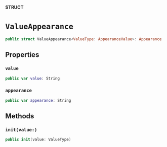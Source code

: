 **STRUCT**

# `ValueAppearance`

```swift
public struct ValueAppearance<ValueType: AppearanceValue>: Appearance
```

## Properties
### `value`

```swift
public var value: String
```

### `appearance`

```swift
public var appearance: String
```

## Methods
### `init(value:)`

```swift
public init(value: ValueType)
```
